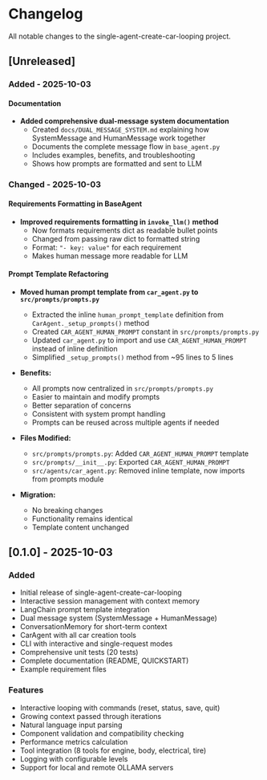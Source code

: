 # Changelog

All notable changes to the single-agent-create-car-looping project.

## [Unreleased]

### Added - 2025-10-03

#### Documentation
- **Added comprehensive dual-message system documentation**
  - Created `docs/DUAL_MESSAGE_SYSTEM.md` explaining how SystemMessage and HumanMessage work together
  - Documents the complete message flow in `base_agent.py`
  - Includes examples, benefits, and troubleshooting
  - Shows how prompts are formatted and sent to LLM

### Changed - 2025-10-03

#### Requirements Formatting in BaseAgent
- **Improved requirements formatting in `invoke_llm()` method**
  - Now formats requirements dict as readable bullet points
  - Changed from passing raw dict to formatted string
  - Format: `"- key: value"` for each requirement
  - Makes human message more readable for LLM

#### Prompt Template Refactoring
- **Moved human prompt template from `car_agent.py` to `src/prompts/prompts.py`**
  - Extracted the inline `human_prompt_template` definition from `CarAgent._setup_prompts()` method
  - Created `CAR_AGENT_HUMAN_PROMPT` constant in `src/prompts/prompts.py`
  - Updated `car_agent.py` to import and use `CAR_AGENT_HUMAN_PROMPT` instead of inline definition
  - Simplified `_setup_prompts()` method from ~95 lines to 5 lines

- **Benefits:**
  - All prompts now centralized in `src/prompts/prompts.py`
  - Easier to maintain and modify prompts
  - Better separation of concerns
  - Consistent with system prompt handling
  - Prompts can be reused across multiple agents if needed

- **Files Modified:**
  - `src/prompts/prompts.py`: Added `CAR_AGENT_HUMAN_PROMPT` template
  - `src/prompts/__init__.py`: Exported `CAR_AGENT_HUMAN_PROMPT`
  - `src/agents/car_agent.py`: Removed inline template, now imports from prompts module

- **Migration:**
  - No breaking changes
  - Functionality remains identical
  - Template content unchanged

## [0.1.0] - 2025-10-03

### Added
- Initial release of single-agent-create-car-looping
- Interactive session management with context memory
- LangChain prompt template integration
- Dual message system (SystemMessage + HumanMessage)
- ConversationMemory for short-term context
- CarAgent with all car creation tools
- CLI with interactive and single-request modes
- Comprehensive unit tests (20 tests)
- Complete documentation (README, QUICKSTART)
- Example requirement files

### Features
- Interactive looping with commands (reset, status, save, quit)
- Growing context passed through iterations
- Natural language input parsing
- Component validation and compatibility checking
- Performance metrics calculation
- Tool integration (8 tools for engine, body, electrical, tire)
- Logging with configurable levels
- Support for local and remote OLLAMA servers
